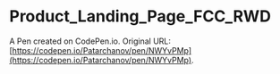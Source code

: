 # Product_Landing_Page_FCC_RWD

A Pen created on CodePen.io. Original URL: [https://codepen.io/Patarchanov/pen/NWYvPMp](https://codepen.io/Patarchanov/pen/NWYvPMp).

